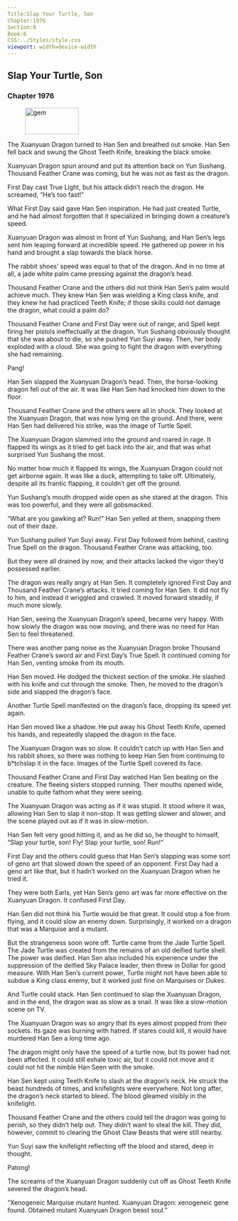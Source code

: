 ```yaml
---
Title:Slap Your Turtle, Son 
Chapter:1976 
Section:8 
Book:6 
CSS:../Styles/style.css 
viewport: width=device-width
---
```

  
## Slap Your Turtle, Son
### Chapter 1976
  
<figure>
	<img src="../Images/gem.gif" alt="gem" id="gem" width="120" height="60" />
</figure>
  

  
The Xuanyuan Dragon turned to Han Sen and breathed out smoke. Han Sen fell back and swung the Ghost Teeth Knife, breaking the black smoke.

Xuanyuan Dragon spun around and put its attention back on Yun Sushang. Thousand Feather Crane was coming, but he was not as fast as the dragon.

First Day cast True Light, but his attack didn’t reach the dragon. He screamed, “He’s too fast!”

What First Day said gave Han Sen inspiration. He had just created Turtle, and he had almost forgotten that it specialized in bringing down a creature’s speed.

Xuanyuan Dragon was almost in front of Yun Sushang, and Han Sen’s legs sent him leaping forward at incredible speed. He gathered up power in his hand and brought a slap towards the black horse.

The rabbit shoes’ speed was equal to that of the dragon. And in no time at all, a jade white palm came pressing against the dragon’s head.

Thousand Feather Crane and the others did not think Han Sen’s palm would achieve much. They knew Han Sen was wielding a King class knife, and they knew he had practiced Teeth Knife; if those skills could not damage the dragon, what could a palm do?

Thousand Feather Crane and First Day were out of range, and Spell kept firing her pistols ineffectually at the dragon. Yun Sushang obviously thought that she was about to die, so she pushed Yun Suyi away. Then, her body exploded with a cloud. She was going to fight the dragon with everything she had remaining.

Pang!

Han Sen slapped the Xuanyuan Dragon’s head. Then, the horse-looking dragon fell out of the air. It was like Han Sen had knocked him down to the floor.

Thousand Feather Crane and the others were all in shock. They looked at the Xuanyuan Dragon, that was now lying on the ground. And there, were Han Sen had delivered his strike, was the image of Turtle Spell.

The Xuanyuan Dragon slammed into the ground and roared in rage. It flapped its wings as it tried to get back into the air, and that was what surprised Yun Sushang the most.

No matter how much it flapped its wings, the Xuanyuan Dragon could not get airborne again. It was like a duck, attempting to take off. Ultimately, despite all its frantic flapping, it couldn’t get off the ground.

Yun Sushang’s mouth dropped wide open as she stared at the dragon. This was too powerful, and they were all gobsmacked.

“What are you gawking at? Run!” Han Sen yelled at them, snapping them out of their daze.

Yun Sushang pulled Yun Suyi away. First Day followed from behind, casting True Spell on the dragon. Thousand Feather Crane was attacking, too.

But they were all drained by now, and their attacks lacked the vigor they’d possessed earlier.

The dragon was really angry at Han Sen. It completely ignored First Day and Thousand Feather Crane’s attacks. It tried coming for Han Sen. It did not fly to him, and instead it wriggled and crawled. It moved forward steadily, if much more slowly.

Han Sen, seeing the Xuanyuan Dragon’s speed, became very happy. With how slowly the dragon was now moving, and there was no need for Han Sen to feel threatened.

There was another pang noise as the Xuanyuan Dragon broke Thousand Feather Crane’s sword air and First Day’s True Spell. It continued coming for Han Sen, venting smoke from its mouth.

Han Sen moved. He dodged the thickest section of the smoke. He slashed with his knife and cut through the smoke. Then, he moved to the dragon’s side and slapped the dragon’s face.

Another Turtle Spell manifested on the dragon’s face, dropping its speed yet again.

Han Sen moved like a shadow. He put away his Ghost Teeth Knife, opened his hands, and repeatedly slapped the dragon in the face.

The Xuanyuan Dragon was so slow. It couldn’t catch up with Han Sen and his rabbit shoes, so there was nothing to keep Han Sen from continuing to b*tchslap it in the face. Images of the Turtle Spell covered its face.

Thousand Feather Crane and First Day watched Han Sen beating on the creature. The fleeing sisters stopped running. Their mouths opened wide, unable to quite fathom what they were seeing.

The Xuanyuan Dragon was acting as if it was stupid. It stood where it was, allowing Han Sen to slap it non-stop. It was getting slower and slower, and the scene played out as if it was in slow-motion.

Han Sen felt very good hitting it, and as he did so, he thought to himself, “Slap your turtle, son! Fly! Slap your turtle, son! Run!”

First Day and the others could guess that Han Sen’s slapping was some sort of geno art that slowed down the speed of an opponent. First Day had a geno art like that, but it hadn’t worked on the Xuanyuan Dragon when he tried it.

They were both Earls, yet Han Sen’s geno art was far more effective on the Xuanyuan Dragon. It confused First Day.

Han Sen did not think his Turtle would be that great. It could stop a foe from flying, and it could slow an enemy down. Surprisingly, it worked on a dragon that was a Marquise and a mutant.

But the strangeness soon wore off. Turtle came from the Jade Turtle Spell. The Jade Turtle was created from the remains of an old deified turtle shell. The power was deified. Han Sen also included his experience under the suppression of the deified Sky Palace leader, then threw in Dollar for good measure. With Han Sen’s current power, Turtle might not have been able to subdue a King class enemy, but it worked just fine on Marquises or Dukes.

And Turtle could stack. Han Sen continued to slap the Xuanyuan Dragon, and in the end, the dragon was as slow as a snail. It was like a slow-motion scene on TV.

The Xuanyuan Dragon was so angry that its eyes almost popped from their sockets. Its gaze was burning with hatred. If stares could kill, it would have murdered Han Sen a long time ago.

The dragon might only have the speed of a turtle now, but its power had not been affected. It could still exhale toxic air, but it could not move and it could not hit the nimble Han Seen with the smoke.

Han Sen kept using Teeth Knife to slash at the dragon’s neck. He struck the beast hundreds of times, and knifelights were everywhere. Not long after, the dragon’s neck started to bleed. The blood gleamed visibly in the knifelight.

Thousand Feather Crane and the others could tell the dragon was going to perish, so they didn’t help out. They didn’t want to steal the kill. They did, however, commit to clearing the Ghost Claw Beasts that were still nearby.

Yun Suyi saw the knifelight reflecting off the blood and stared, deep in thought.

Patong!

The screams of the Xuanyuan Dragon suddenly cut off as Ghost Teeth Knife severed the dragon’s head.

“Xenogeneic Marquise mutant hunted. Xuanyuan Dragon: xenogeneic gene found. Obtained mutant Xuanyuan Dragon beast soul.”